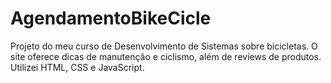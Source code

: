 # AgendamentoBikeCicle
Projeto do meu curso de Desenvolvimento de Sistemas sobre bicicletas. O site oferece dicas de manutenção e ciclismo, além de reviews de produtos. Utilizei HTML, CSS e JavaScript.
